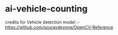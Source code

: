 # ai-vehicle-counting

credits for Vehicle detection model :- https://github.com/souravdeyone/OpenCV-Reference
